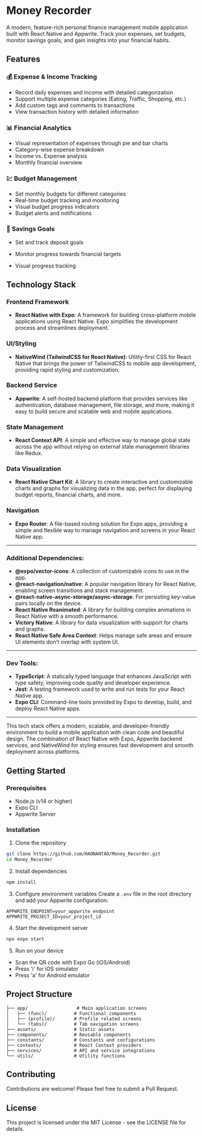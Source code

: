 # Money Recorder

A modern, feature-rich personal finance management mobile application built with React Native and Appwrite. Track your expenses, set budgets, monitor savings goals, and gain insights into your financial habits.

## Features

### 💰 Expense & Income Tracking

- Record daily expenses and income with detailed categorization
- Support multiple expense categories (Eating, Traffic, Shopping, etc.)
- Add custom tags and comments to transactions
- View transaction history with detailed information

### 📊 Financial Analytics

- Visual representation of expenses through pie and bar charts
- Category-wise expense breakdown
- Income vs. Expense analysis
- Monthly financial overview

### 💹 Budget Management

- Set monthly budgets for different categories
- Real-time budget tracking and monitoring
- Visual budget progress indicators
- Budget alerts and notifications

### 🎯 Savings Goals

- Set and track deposit goals

- Monitor progress towards financial targets

- Visual progress tracking

  

## Technology Stack

### Frontend Framework
- **React Native with Expo**: A framework for building cross-platform mobile applications using React Native. Expo simplifies the development process and streamlines deployment.

### UI/Styling
- **NativeWind (TailwindCSS for React Native)**: Utility-first CSS for React Native that brings the power of TailwindCSS to mobile app development, providing rapid styling and customization.

### Backend Service
- **Appwrite**: A self-hosted backend platform that provides services like authentication, database management, file storage, and more, making it easy to build secure and scalable web and mobile applications.

### State Management
- **React Context API**: A simple and effective way to manage global state across the app without relying on external state management libraries like Redux.

### Data Visualization
- **React Native Chart Kit**: A library to create interactive and customizable charts and graphs for visualizing data in the app, perfect for displaying budget reports, financial charts, and more.

### Navigation
- **Expo Router**: A file-based routing solution for Expo apps, providing a simple and flexible way to manage navigation and screens in your React Native app.

---

### Additional Dependencies:
- **@expo/vector-icons**: A collection of customizable icons to use in the app.
- **@react-navigation/native**: A popular navigation library for React Native, enabling screen transitions and stack management.
- **@react-native-async-storage/async-storage**: For persisting key-value pairs locally on the device.
- **React Native Reanimated**: A library for building complex animations in React Native with a smooth performance.
- **Victory Native**: A library for data visualization with support for charts and graphs.
- **React Native Safe Area Context**: Helps manage safe areas and ensure UI elements don't overlap with system UI.

---

### Dev Tools:
- **TypeScript**: A statically typed language that enhances JavaScript with type safety, improving code quality and developer experience.
- **Jest**: A testing framework used to write and run tests for your React Native app.
- **Expo CLI**: Command-line tools provided by Expo to develop, build, and deploy React Native apps.

---

This tech stack offers a modern, scalable, and developer-friendly environment to build a mobile application with clean code and beautiful design. The combination of React Native with Expo, Appwrite backend services, and NativeWind for styling ensures fast development and smooth deployment across platforms.

## Getting Started

### Prerequisites

- Node.js (v14 or higher)
- Expo CLI
- Appwrite Server

### Installation

1. Clone the repository

```bash
git clone https://github.com/HAONANTAO/Money_Recorder.git
cd Money_Recorder
```

2. Install dependencies

```bash
npm install
```

3. Configure environment variables
   Create a `.env` file in the root directory and add your Appwrite configuration:

```env
APPWRITE_ENDPOINT=your_appwrite_endpoint
APPWRITE_PROJECT_ID=your_project_id
```

4. Start the development server

```bash
npx expo start
```

5. Run on your device

- Scan the QR code with Expo Go (iOS/Android)
- Press 'i' for iOS simulator
- Press 'a' for Android emulator

## Project Structure

```
├── app/                  # Main application screens
│   ├── (func)/          # Functional components
│   ├── (profile)/       # Profile related screens
│   └── (tabs)/          # Tab navigation screens
├── assets/              # Static assets
├── components/          # Reusable components
├── constants/           # Constants and configurations
├── contexts/            # React Context providers
├── services/            # API and service integrations
└── utils/               # Utility functions
```

## Contributing

Contributions are welcome! Please feel free to submit a Pull Request.

## License

This project is licensed under the MIT License - see the LICENSE file for details.
